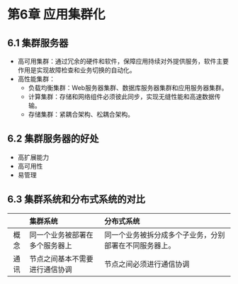 # 第6章 应用集群化

## 6.1 集群服务器

- 高可用集群：通过冗余的硬件和软件，保障应用持续对外提供服务，软件主要作用是实现故障检查和业务切换的自动化。
- 高性能集群：
    - 负载均衡集群：Web服务器集群、数据库服务器集群和应用服务器集群。
    - 计算集群：存储和网络组件必须彼此同步，实现无缝性能和高速数据传输。
    - 存储集群：紧耦合架构、松耦合架构。
    
## 6.2 集群服务器的好处

- 高扩展能力
- 高可用性
- 易管理

## 6.3 集群系统和分布式系统的对比

|  | 集群系统 | 分布式系统 |
| :---: | :--- | :--- |
| 概念 | 同一个业务被部署在多个服务器上 | 同一个业务被拆分成多个子业务，分别部署在不同服务器上。 |
| 通讯 | 节点之间基本不需要进行通信协调 | 节点之间必须进行通信协调 |